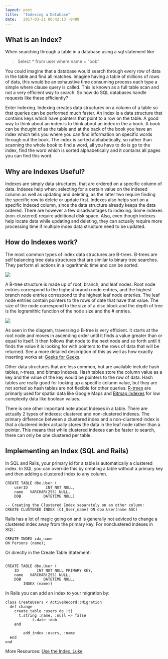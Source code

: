 ```yaml
---
layout: post
title:  "Indexing a Database"
date:   2017-03-21 00:42:13 -0400
---
```



## What is an Index?

When searching through a table in a database using a sql statement like

> Select * from user where name = “bob” 
 
You could imagine that a database would search through every row of data in the table and find all matches. Imagine having a table of millions of rows of data, this would be an exhaustive time consuming process each type a simple where clause query is called. This is known as a full table scan and not a very efficient way to search. So how do SQL databases handle requests like these efficiently?

Enter Indexing. Indexing creates data structures on a column of a table so that queries can be performed much faster. An index is a data structure that contains keys which have pointers that point to a row on the table. A good way to think about an index is to think about an index in the a book. A book can be thought of as the table and at the back of the book you have an index which tells you where you can find information on specific words through out the book. The index is sorted alphabetically, so rather than scanning the whole book to find a word, all you have to do is go to the index, find the word which is sorted alphabetically and it contains all pages you can find this word. 


## Why are Indexes Useful?

Indexes are simply data structures, that are ordered on a specific column of data. Indexes help when: selecting for a certain value on the indexed column as well as updating and deleting, as the latter two require finding the specific row to delete or update first. Indexes also helps sort on a specific indexed column, since the data structure already keeps the data ordered. There are however a few disadvantages to indexing. Some indexes (non-clustered) require additional disk space. Also, even though indexes help locate data while updating and deleting, they can actually require more processing time if multiple index data structure need to be updated. 

## How do Indexes work?

The most common types of index data structures are B-trees. B-trees are self balancing tree data structures that are similar to binary tree searches. They perform all actions in a logarithmic time and can be sorted. 


![](http://use-the-index-luke.com/static/fig01_02_tree_structure.en.LAuPsMu2.png)

A B-tree structure is made up of root, branch, and leaf nodes. Root node entries correspond to the highest branch node entries, and the highest branch node entries correspond to the highest leaf node enteries. The leaf node entries contain pointers to the rows of date that have that value. The size of the node correspond to the size of a disc block and the depth of tree is the logramithic function of the node size and the # entries.

![](http://use-the-index-luke.com/static/fig01_03_tree_traversal.en.RJRAetvl.png)

As seen in the diagram, traversing a B-tree is very efficient. It starts at the root node and moves in ascending order until it finds a value greater than or equal to itself. It then follows that node to the next node and so forth until it finds the value it is looking for with pointers to the rows of data that will be returned. See a more detailed description of this as well as how exactly inserting works at: [Geeks for Geeks](http://www.geeksforgeeks.org/b-tree-set-1-introduction-2/). 

Other data structures that are less common, but are available include hash tables, r-trees, and bitmap indexes. Hash tables store the column value as a key and the  value of the key would be pointers to the row of data. Hash tables are really good for looking up a specific column value, but they are not sorted so hash tables are not flexible for other queries. 
[R-trees](https://en.wikipedia.org/wiki/R-tree)  are primarly used for spatial data like Google Maps and [Bitmap indexes](https://en.wikipedia.org/wiki/Bitmap_index)  for low complexity data like boolean values.

There is one other important note about Indexes in a table. There are actually 2 types of indexes: clustered and non-clustered indexes. The primary difference between a clustered index and a non-clustered index is that a clustered index actually stores the data in the leaf node rather than a pointer. This means that while clustered indexes can be faster to search, there can only be one clustered per table.


## Implementing an Index (SQL and Rails)

In SQL and Rails, your primary id for a table is automatically a clustered index. In SQL you can override this by creating a table without a primary key and then adding a clustered index to any column.

```
CREATE TABLE dbo.User (
    userID        INT NOT NULL,
    name   VARCHAR(255) NULL,
    DOB          DATETIME NULL)
 
-- Creating the Clustered Index separately on an other column:
CREATE CLUSTERED INDEX [CI_User_name] ON dbo.User(name ASC)
```

Rails has a lot of magic going on and is generally not adviced to change a clustered index away from the primary key. For nonclustered indexes in SQL:

```
CREATE INDEX idx_name
ON Persons (name);
```

Or directly in the Create Table Statement:

```

CREATE TABLE dbo.User (
    ID        INT NOT NULL PRIMARY KEY,
    name   VARCHAR(255) NULL,
    DOB          DATETIME NULL,
		INDEX (name))

```

In Rails you can add an index to your migration by: 

```
class CreateUsers < ActiveRecord::Migration
  def change
    create_table :users do |t|
      t.string :name, :null => false
			t.date :dob
    end
		
		add_index :users, :name
  end
end

```


More Resources:
[Use the Index, Luke](http://use-the-index-luke.com/sql/anatomy/the-tree)

